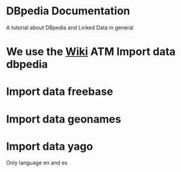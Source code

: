 DBpedia Documentation
================

A tutorial about DBpedia and Linked Data in general

We use the [Wiki](https://github.com/dbpedia/dbpedia-documentation/wiki) ATM
Import data dbpedia
================
Import data freebase
================
Import data geonames
================
Import data yago
================
Only language en and es

